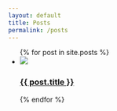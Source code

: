 ```yaml
---
layout: default
title: Posts
permalink: /posts
---
```

<ul class="entries">
  {% for post in site.posts %}

  <li>
    <a href="{{ post.url }}">
    <img src="/posts/{{ post.image }}"/> <br>
      <h3>{{ post.title }}</h3>
    </a>
  </li>

  {% endfor %}
</ul>
